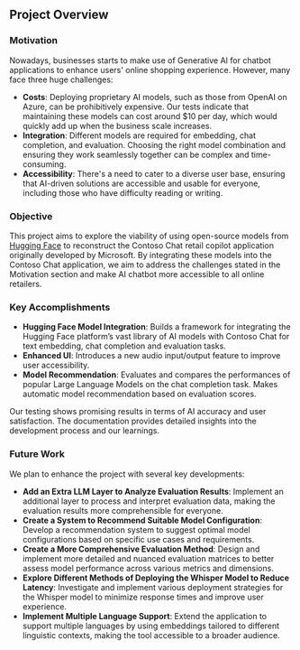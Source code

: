 ## Project Overview

### Motivation

Nowadays, businesses starts to make use of Generative AI for chatbot applications to enhance users' online shopping experience. However, many face three huge challenges:

- **Costs**: Deploying proprietary AI models, such as those from OpenAI on Azure, can be prohibitively expensive. Our tests indicate that maintaining these models can cost around $10 per day, which would quickly add up when the business scale increases. 
- **Integration**: Different models are required for embedding, chat completion, and evaluation. Choosing the right model combination and ensuring they work seamlessly together can be complex and time-consuming.
- **Accessibility**: There's a need to cater to a diverse user base, ensuring that AI-driven solutions are accessible and usable for everyone, including those who have difficulty reading or writing.

### Objective

This project aims to explore the viability of using open-source models from [Hugging Face](https://huggingface.co) to reconstruct the Contoso Chat retail copilot application originally developed by Microsoft. By integrating these models into the Contoso Chat application, we aim to address the challenges stated in the Motivation section and make AI chatbot more accessible to all online retailers. 

### Key Accomplishments

- **Hugging Face Model Integration**: Builds a framework for integrating the Hugging Face platform’s vast library of AI models with Contoso Chat for text embedding, chat completion and evaluation tasks.
- **Enhanced UI**: Introduces a new audio input/output feature to improve user accessibility.
- **Model Recommendation**: Evaluates and compares the performances of popular Large Language Models on the chat completion task. Makes automatic model recommendation based on evaluation scores.

Our testing shows promising results in terms of AI accuracy and user satisfaction. The documentation provides detailed insights into the development process and our learnings.

### Future Work

We plan to enhance the project with several key developments:

- **Add an Extra LLM Layer to Analyze Evaluation Results**: Implement an additional layer to process and interpret evaluation data, making the evaluation results more comprehensible for everyone.
- **Create a System to Recommend Suitable Model Configuration**: Develop a recommendation system to suggest optimal model configurations based on specific use cases and requirements.
- **Create a More Comprehensive Evaluation Method**: Design and implement more detailed and nuanced evaluation matrices to better assess model performance across various metrics and dimensions.
- **Explore Different Methods of Deploying the Whisper Model to Reduce Latency**: Investigate and implement various deployment strategies for the Whisper model to minimize response times and improve user experience.
- **Implement Multiple Language Support**: Extend the application to support multiple languages by using embeddings tailored to different linguistic contexts, making the tool accessible to a broader audience.

